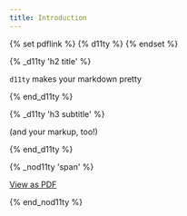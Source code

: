 ```yaml
---
title: Introduction
---
```


<!-- print this page to pdf -->
{% set pdflink %}
    {% d11ty %}
{% endset %}

{% _d11ty 'h2 title' %}

`d11ty` makes your markdown pretty

{% end_d11ty %}

{% _d11ty 'h3 subtitle' %}

(and your markup, too!)

{% end_d11ty %}

{% _nod11ty 'span' %}

<a href="{{ pdflink }}" target="_blank">View as PDF</a>

{% end_nod11ty %}
